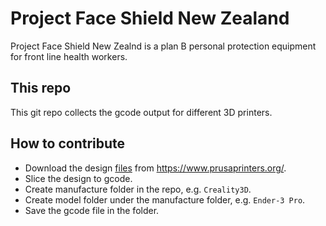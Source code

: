 # Project Face Shield New Zealand

Project Face Shield New Zealnd is a plan B personal protection equipment for front line health workers.

## This repo

This git repo collects the gcode output for different 3D printers.

## How to contribute
 * Download the design [files](https://www.prusaprinters.org/prints/27136-fast-print-face-shield-project-face-shield-nz?fbclid=IwAR0B2xqvoae9hwdEUHEFEYtmVDZp8kmw8_6jkTo-QZGUZekTK17ii9WywII) from https://www.prusaprinters.org/.
 * Slice the design to gcode.
 * Create manufacture folder in the repo, e.g. `Creality3D`.
 * Create model folder under the manufacture folder, e.g. `Ender-3 Pro`.
 * Save the gcode file in the folder.
